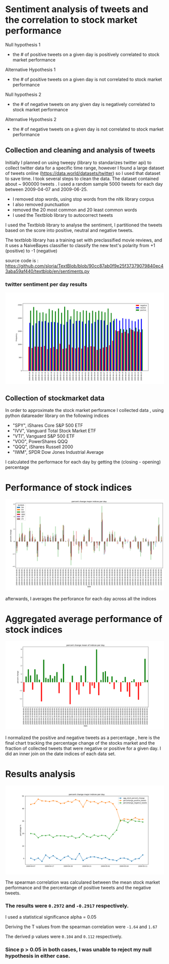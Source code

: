 # Sentiment analysis of tweets and the correlation to stock market performance

Null hypothesis 1
- the # of positive tweets on a given day is positively correlated to stock market performance

Alternative Hypothesis 1
- the # of positive tweets on a given day is not correlated to stock market performance

Null hypothesis 2
- the # of negative tweets on any given day is negatively correlated to stock market performance

Alternative Hypothesis 2
- the # of negative tweets on a given day is not correlated to stock market performance

## Collection and cleaning and analysis of tweets

Initially I planned on using tweepy (library to standarizes twitter api) to collect twitter data for a specific time range, however I found a large dataset of tweets online (https://data.world/datasets/twitter) so I used that dataset to save time. I took several steps to clean the data. The dataset contained about ~ 900000 tweets . I used a random sample 5000 tweets for each day between 2009-04-07  and 2009-06-25.

- I removed stop words, using stop words from the nltk library corpus
- I also removed punctuation 
- removed the 20 most common and 20 least common words
- I used the Textblob library to autocorrect tweets 

I used the Textblob library to analyse the sentiment, I partitioned the tweets based on the score into positive, neutral and negative tweets. 

The textblob library has a training set with preclassified movie reviews, and it uses a NaiveBayes classifier to classify the new text's polarity from +1 (positive) to -1 (negative)


source code is : https://github.com/sloria/TextBlob/blob/90cc87ab0f9e25f37379079840ec43aba59af440/textblob/en/sentiments.py


### twitter sentiment per day results

![alt text](https://github.com/red-starter/capstone/blob/master/graphs/better_chart.png)

## Collection of stockmarket data
In order to approximate the stock market perforamce I collected data , using python datareader library on the following indices 
- "SPY", iShares Core S&P 500 ETF 
- "IVV", Vanguard Total Stock Market ETF 
- "VTI", Vanguard S&P 500 ETF 
- "VOO", PowerShares QQQ 
- "QQQ", iShares Russell 2000 
- "IWM", SPDR Dow Jones Industrial Average 

I calculated the performace for each day by getting the (closing - opening) percentage

# Performance of stock indices
![alt text](https://github.com/red-starter/capstone/blob/master/graphs/each_index_change.png)

afterwards, I averages the perforance for each day across all the indices

# Aggregated average performance of stock indices
![alt text](https://github.com/red-starter/capstone/blob/master/graphs/percent_change.png)

I normalized the positive and negative tweets as a percentage , here is the final chart tracking the percentage change of the stocks market and the fraction of collected tweets that were negative or positive for a given day. I did an inner join on the date indices of each data set.

# Results analysis
![alt text](https://github.com/red-starter/capstone/blob/master/graphs/alllinestogether.png)

The spearman correlation was calculared between the mean stock market performance and the percentange of positive tweets and the negative tweets.  

### The results were `0.2972` and `-0.2917` respectively. 

I used a statistical significance alpha = 0.05

Deriving the T values from the spearman correlation were `-1.64` and `1.67` 

The derived p values were `0.104` and `0.112` respectively.

### Since p > 0.05 in both cases,  I was unable to reject my null hypothesis in either case.
